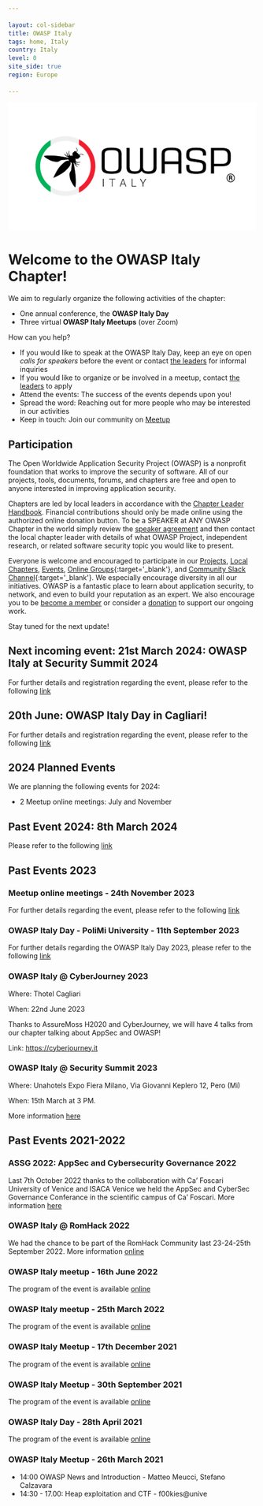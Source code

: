 ```yaml
---

layout: col-sidebar
title: OWASP Italy
tags: home, Italy
country: Italy
level: 0
site_side: true
region: Europe

---
```


 <img src="https://github.com/OWASP/www-chapter-italy/blob/b4b0477df57261173c75253dafb5a424afbec161/assets/images/owsapitalia.jpg?raw=true" width=800/>  

# Welcome to the OWASP Italy Chapter!

We aim to regularly organize the following activities of the chapter:
* One annual conference, the **OWASP Italy Day**
* Three virtual **OWASP Italy Meetups** (over Zoom)

How can you help?
* If you would like to speak at the OWASP Italy Day, keep an eye on open *calls for speakers* before the event or contact [the leaders](mailto:owasp-italy@owasp.org) for informal inquiries
* If you would like to organize or be involved in a meetup, contact [the leaders](mailto:owasp-italy@owasp.org) to apply
* Attend the events: The success of the events depends upon you!
* Spread the word: Reaching out for more people who may be interested in our activities
* Keep in touch: Join our community on [Meetup](https://www.meetup.com/owasp-italy-meetup-group/)

## Participation
The Open Worldwide Application Security Project (OWASP) is a nonprofit foundation that works to improve the security of software. All of our projects, tools, documents, forums, and chapters are free and open to anyone interested in improving application security. 

Chapters are led by local leaders in accordance with the [Chapter Leader Handbook](/www-policy/rules-of-procedure/chapter-handbook). Financial contributions should only be made online using the authorized online donation button. To be a SPEAKER at ANY OWASP Chapter in the world simply review the [speaker agreement](/www-policy/speaker-agreement) and then contact the local chapter leader with details of what OWASP Project, independent research, or related software security topic you would like to present.

Everyone is welcome and encouraged to participate in our [Projects](/projects), [Local Chapters](/chapters), [Events](/events), [Online Groups](https://groups.google.com/a/owasp.com/){:target='_blank'}, and [Community Slack Channel](https://owasp.slack.com/){:target='_blank'}. We especially encourage diversity in all our initiatives. OWASP is a fantastic place to learn about application security, to network, and even to build your reputation as an expert. We also encourage you to be [become a member](/membership) or consider a [donation](/donate) to support our ongoing work.

Stay tuned for the next update!  

## Next incoming event: 21st March 2024: OWASP Italy at Security Summit 2024
For further details and registration regarding the event, please refer to the following [link](https://securitysummit.it/milano-2024/seminario-owasp)

## 20th June: OWASP Italy Day in Cagliari!
For further details and registration regarding the event, please refer to the following [link](https://owasp.org/www-chapter-italy/events/OwaspItalyDay2024-06-20)

## 2024 Planned Events
We are planning the following events for 2024:
- 2 Meetup online meetings: July and November

## Past Event 2024: 8th March 2024
Please refer to the following [link](https://owasp.org/www-chapter-italy/events/owaspitaly2024-03-08)

## Past Events 2023

### Meetup online meetings - 24th November 2023
For further details regarding the event, please refer to the following [link](https://owasp.org/www-chapter-italy/events/owaspit-24112023)

### OWASP Italy Day - PoliMi University - 11th September 2023

For further details regarding the OWASP Italy Day 2023, please refer to the following [link](https://owasp.org/www-chapter-italy/events/OWASPItalyDay2023)


### OWASP Italy @ CyberJourney 2023

Where: Thotel Cagliari

When: 22nd  June 2023

Thanks to AssureMoss H2020 and CyberJourney, we will have 4 talks from our chapter talking about AppSec and OWASP!

Link: https://cyberjourney.it

### OWASP Italy @ Security Summit 2023
Where: Unahotels Expo Fiera Milano, Via Giovanni Keplero 12, Pero (Mi)

When: 15th March at 3 PM.

More information [here](https://securitysummit.it/eventi/milano-2023/sessioni/seminario-a-cura-del-capitolo-italiano-di-owasp)

## Past Events 2021-2022

### ASSG 2022: AppSec and Cybersecurity Governance 2022
Last 7th October 2022 thanks to the collaboration with Ca’ Foscari University of Venice and ISACA Venice we held the AppSec and CyberSec Governance Conferance in the scientific campus of Ca’ Foscari. 
More information [here](https://sites.google.com/owasp.org/assg2022)

### OWASP Italy @ RomHack 2022
We had the chance to be part of the RomHack Community last 23-24-25th September 2022.
More information [online](https://romhack.camp)  


### OWASP Italy meetup - 16th June 2022
The program of the event is available [online](https://owasp.org/www-chapter-italy/events/owasp-16062022)

### OWASP Italy meetup - 25th March 2022
The program of the event is available [online](https://owasp.org/www-chapter-italy/events/owasp-meetup-25022022)

### OWASP Italy Meetup - 17th December 2021
The program of the event is available [online](https://owasp.org/www-chapter-italy/events/owasp-meetup-171221)

### OWASP Italy Meetup - 30th September 2021
The program of the event is available [online](https://owasp.org/www-chapter-italy/events/owasp-meetup-210930)

### OWASP Italy Day - 28th April 2021
The program of the event is available [online](/www-chapter-italy/events/owasp-day-210428)

### OWASP Italy Meetup - 26th March 2021
- 14:00 OWASP News and Introduction - Matteo Meucci, Stefano Calzavara
- 14:30 - 17.00: Heap exploitation and CTF - f00kies@unive

